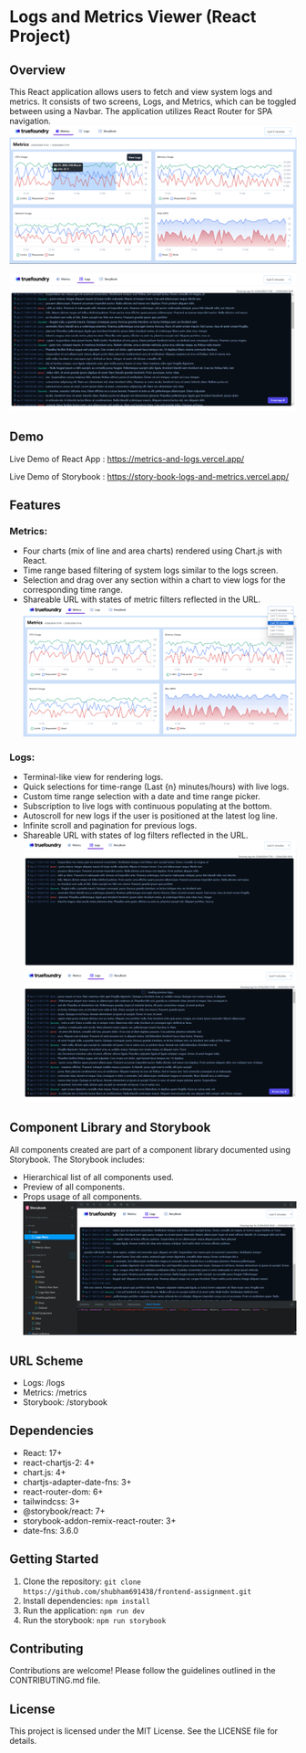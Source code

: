 # Logs and Metrics Viewer (React Project)

## Overview
This React application allows users to fetch and view system logs and metrics. It consists of two screens, Logs, and Metrics, which can be toggled between using a Navbar. The application utilizes React Router for SPA navigation.
![App Screenshot](./readme-asset/metrics2.png)

![App Screenshot](./readme-asset/logs2.png)

## Demo

Live Demo of React App : 
https://metrics-and-logs.vercel.app/

Live Demo of Storybook : 
https://story-book-logs-and-metrics.vercel.app/


## Features
### Metrics:
- Four charts (mix of line and area charts) rendered using Chart.js with React.
- Time range based filtering of system logs similar to the logs screen.
- Selection and drag over any section within a chart to view logs for the corresponding time range.
- Shareable URL with states of metric filters reflected in the URL.
![App Screenshot](./readme-asset/metrics1.png)


### Logs:
- Terminal-like view for rendering logs.
- Quick selections for time-range (Last {n} minutes/hours) with live logs.
- Custom time range selection with a date and time range picker.
- Subscription to live logs with continuous populating at the bottom.
- Autoscroll for new logs if the user is positioned at the latest log line.
- Infinite scroll and pagination for previous logs.
- Shareable URL with states of log filters reflected in the URL.
![App Screenshot](./readme-asset/logs1.png)
![App Screenshot](./readme-asset/logs3.png)

## Component Library and Storybook
All components created are part of a component library documented using Storybook. The Storybook includes:
- Hierarchical list of all components used.
- Preview of all components.
- Props usage of all components.
![App Screenshot](./readme-asset/storybook.png)

## URL Scheme
- Logs: /logs
- Metrics: /metrics
- Storybook: /storybook

## Dependencies
- React: 17+
- react-chartjs-2: 4+
- chart.js: 4+
- chartjs-adapter-date-fns: 3+
- react-router-dom: 6+
- tailwindcss: 3+
- @storybook/react: 7+
- storybook-addon-remix-react-router: 3+
- date-fns: 3.6.0

## Getting Started
1. Clone the repository: `git clone https://github.com/shubham691438/frontend-assignment.git`
2. Install dependencies: `npm install`
3. Run the application: `npm run dev`
4. Run the storybook: `npm run storybook`

## Contributing
Contributions are welcome! Please follow the guidelines outlined in the CONTRIBUTING.md file.

## License
This project is licensed under the MIT License. See the LICENSE file for details.
